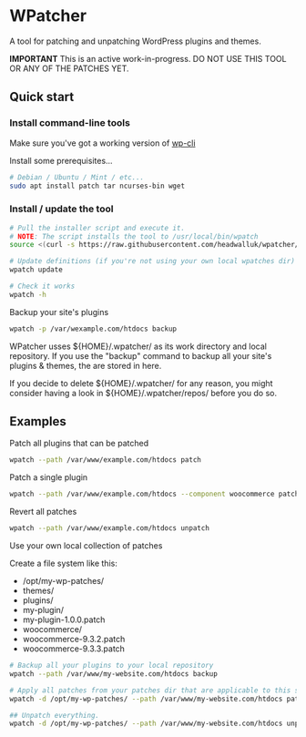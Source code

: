 # WPatcher

A tool for patching and unpatching WordPress plugins and themes.

**IMPORTANT** This is an active work-in-progress. DO NOT USE THIS TOOL OR ANY OF THE PATCHES YET.

## Quick start

### Install command-line tools

Make sure you've got a working version of [wp-cli](https://github.com/wp-cli/wp-cli)

Install some prerequisites...

```bash
# Debian / Ubuntu / Mint / etc...
sudo apt install patch tar ncurses-bin wget
```


### Install / update the tool
```bash
# Pull the installer script and execute it.
# NOTE: The script installs the tool to /usr/local/bin/wpatch
source <(curl -s https://raw.githubusercontent.com/headwalluk/wpatcher/refs/heads/main/install-wpatcher.sh)

# Update definitions (if you're not using your own local wpatches dir)
wpatch update

# Check it works
wpatch -h
```

Backup your site's plugins

```bash
wpatch -p /var/wexample.com/htdocs backup
```

WPatcher usses ${HOME}/.wpatcher/ as its work directory and local repository. If you use the "backup" command to backup all your site's plugins & themes, the are stored in here.

If you decide to delete ${HOME}/.wpatcher/ for any reason, you might consider having a look in ${HOME}/.wpatcher/repos/ before you do so.


## Examples

Patch all plugins that can be patched

```bash
wpatch --path /var/www/example.com/htdocs patch
```

Patch a single plugin

```bash
wpatch --path /var/www/example.com/htdocs --component woocommerce patch
```

Revert all patches

```bash
wpatch --path /var/www/example.com/htdocs unpatch
```

Use your own local collection of patches

Create a file system like this:

* /opt/my-wp-patches/
 * themes/
 * plugins/
  * my-plugin/
   * my-plugin-1.0.0.patch
  * woocommerce/
   * woocommerce-9.3.2.patch
   * woocommerce-9.3.3.patch

```bash
# Backup all your plugins to your local repository
wpatch --path /var/www/my-website.com/htdocs backup

# Apply all patches from your patches dir that are applicable to this site.
wpatch -d /opt/my-wp-patches/ --path /var/www/my-website.com/htdocs patch

## Unpatch everything.
wpatch -d /opt/my-wp-patches/ --path /var/www/my-website.com/htdocs unpatch
```
